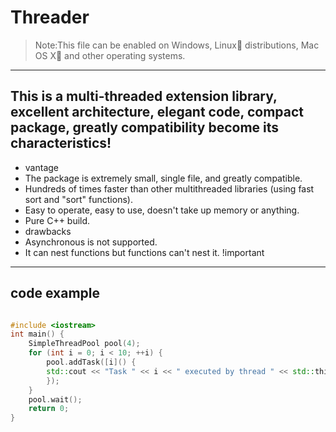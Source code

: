 # Threader
> Note:This file can be enabled on <span color="lightblue">Windows</span>, Linux🐧 distributions, Mac OS X🍎 and other operating systems.
---   
This is a multi-threaded extension library, excellent architecture, elegant code, compact package, greatly compatibility become its characteristics!
---
- vantage
- The package is extremely small, single file, and greatly compatible.
- Hundreds of times faster than other multithreaded libraries (using fast sort and "sort" functions).
- Easy to operate, easy to use, doesn't take up memory or anything.
- Pure C++ build.
- drawbacks
- Asynchronous is not supported.
- It can nest functions but functions can't nest it. !important
---
code example
---

```c++

#include <iostream>  
int main() {  
    SimpleThreadPool pool(4);  
    for (int i = 0; i < 10; ++i) {  
        pool.addTask([i]() {  
        std::cout << "Task " << i << " executed by thread " << std::this_thread::get_id() << std::endl;  
        });  
    }  
    pool.wait();  
    return 0;  
}  
```
